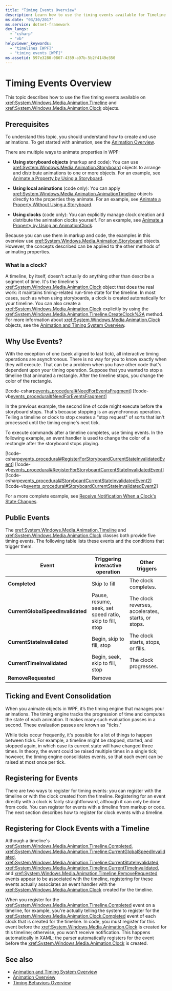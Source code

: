 ```yaml
---
title: "Timing Events Overview"
description: Learn how to use the timing events available for Timeline and Clock objects.
ms.date: "03/30/2017"
ms.service: dotnet-framework
dev_langs: 
  - "csharp"
  - "vb"
helpviewer_keywords: 
  - "timelines [WPF]"
  - "timing events [WPF]"
ms.assetid: 597e3280-0867-4359-a97b-5b2f4149e350
---
```

# Timing Events Overview

This topic describes how to use the five timing events available on <xref:System.Windows.Media.Animation.Timeline> and <xref:System.Windows.Media.Animation.Clock> objects.  
  
## Prerequisites  

 To understand this topic, you should understand how to create and use animations. To get started with animation, see the [Animation Overview](animation-overview.md).  
  
 There are multiple ways to animate properties in WPF:  
  
- **Using storyboard objects** (markup and code): You can use <xref:System.Windows.Media.Animation.Storyboard> objects to arrange and distribute animations to one or more objects. For an example, see [Animate a Property by Using a Storyboard](how-to-animate-a-property-by-using-a-storyboard.md).  
  
- **Using local animations** (code only): You can apply <xref:System.Windows.Media.Animation.AnimationTimeline> objects directly to the properties they animate. For an example, see [Animate a Property Without Using a Storyboard](how-to-animate-a-property-without-using-a-storyboard.md).  
  
- **Using clocks** (code only): You can explicitly manage clock creation and distribute the animation clocks yourself.  For an example, see [Animate a Property by Using an AnimationClock](how-to-animate-a-property-by-using-an-animationclock.md).  
  
 Because you can use them in markup and code, the examples in this overview use <xref:System.Windows.Media.Animation.Storyboard> objects. However, the concepts described can be applied to the other methods of animating properties.  
  
### What is a clock?  

 A timeline, by itself, doesn't actually do anything other than describe a segment of time. It's the timeline's <xref:System.Windows.Media.Animation.Clock> object that does the real work: it maintains timing-related run-time state for the timeline. In most cases, such as when using storyboards, a clock is created automatically for your timeline. You can also create a <xref:System.Windows.Media.Animation.Clock> explicitly by using the <xref:System.Windows.Media.Animation.Timeline.CreateClock%2A> method. For more information about <xref:System.Windows.Media.Animation.Clock> objects, see the [Animation and Timing System Overview](animation-and-timing-system-overview.md).  
  
## Why Use Events?  

 With the exception of one (seek aligned to last tick), all interactive timing operations are asynchronous. There is no way for you to know exactly when they will execute. That can be a problem when you have other code that's dependent upon your timing operation. Suppose that you wanted to stop a timeline that animated a rectangle. After the timeline stops, you change the color of the rectangle.  
  
 [!code-csharp[events_procedural#NeedForEventsFragment](~/samples/snippets/csharp/VS_Snippets_Wpf/events_procedural/CSharp/EventExample.cs#needforeventsfragment)]
 [!code-vb[events_procedural#NeedForEventsFragment](~/samples/snippets/visualbasic/VS_Snippets_Wpf/events_procedural/VisualBasic/EventExample.vb#needforeventsfragment)]  
  
 In the previous example, the second line of code might execute before the storyboard stops. That's because stopping is an asynchronous operation. Telling a timeline or clock to stop creates a "stop request" of sorts that isn't processed until the timing engine's next tick.  
  
 To execute commands after a timeline completes, use timing events. In the following example, an event handler is used to change the color of a rectangle after the storyboard stops playing.  
  
 [!code-csharp[events_procedural#RegisterForStoryboardCurrentStateInvalidatedEvent](~/samples/snippets/csharp/VS_Snippets_Wpf/events_procedural/CSharp/EventExample.cs#registerforstoryboardcurrentstateinvalidatedevent)]
 [!code-vb[events_procedural#RegisterForStoryboardCurrentStateInvalidatedEvent](~/samples/snippets/visualbasic/VS_Snippets_Wpf/events_procedural/VisualBasic/EventExample.vb#registerforstoryboardcurrentstateinvalidatedevent)]  
[!code-csharp[events_procedural#StoryboardCurrentStateInvalidatedEvent2](~/samples/snippets/csharp/VS_Snippets_Wpf/events_procedural/CSharp/EventExample.cs#storyboardcurrentstateinvalidatedevent2)]
[!code-vb[events_procedural#StoryboardCurrentStateInvalidatedEvent2](~/samples/snippets/visualbasic/VS_Snippets_Wpf/events_procedural/VisualBasic/EventExample.vb#storyboardcurrentstateinvalidatedevent2)]  
  
 For a more complete example, see [Receive Notification When a Clock's State Changes](how-to-receive-notification-when-clock-state-changes.md).  
  
## Public Events  

 The <xref:System.Windows.Media.Animation.Timeline> and <xref:System.Windows.Media.Animation.Clock> classes both provide five timing events. The following table lists these events and the conditions that trigger them.  
  
|Event|Triggering interactive operation|Other triggers|  
|-----------|--------------------------------------|--------------------|  
|**Completed**|Skip to fill|The clock completes.|  
|**CurrentGlobalSpeedInvalidated**|Pause, resume, seek, set speed ratio, skip to fill, stop|The clock reverses, accelerates, starts, or stops.|  
|**CurrentStateInvalidated**|Begin, skip to fill, stop|The clock starts, stops, or fills.|  
|**CurrentTimeInvalidated**|Begin, seek, skip to fill, stop|The clock progresses.|  
|**RemoveRequested**|Remove||  
  
## Ticking and Event Consolidation  

 When you animate objects in WPF, it’s the timing engine that manages your animations. The timing engine tracks the progression of time and computes the state of each animation. It makes many such evaluation passes in a second. These evaluation passes are known as "ticks."  
  
 While ticks occur frequently, it's possible for a lot of things to happen between ticks. For example, a timeline might be stopped, started, and stopped again, in which case its current state will have changed three times. In theory, the event could be raised multiple times in a single tick; however, the timing engine consolidates events, so that each event can be raised at most once per tick.  
  
## Registering for Events  

 There are two ways to register for timing events: you can register with the timeline or with the clock created from the timeline. Registering for an event directly with a clock is fairly straightforward, although it can only be done from code. You can register for events with a timeline from markup or code. The next section describes how to register for clock events with a timeline.  
  
<a name="registeringforclockeventswithatimeline"></a>

## Registering for Clock Events with a Timeline  

 Although a timeline's <xref:System.Windows.Media.Animation.Timeline.Completed>, <xref:System.Windows.Media.Animation.Timeline.CurrentGlobalSpeedInvalidated>, <xref:System.Windows.Media.Animation.Timeline.CurrentStateInvalidated>, <xref:System.Windows.Media.Animation.Timeline.CurrentTimeInvalidated>, and <xref:System.Windows.Media.Animation.Timeline.RemoveRequested> events appear to be associated with the timeline, registering for these events actually associates an event handler with the <xref:System.Windows.Media.Animation.Clock> created for the timeline.  
  
 When you register for the <xref:System.Windows.Media.Animation.Timeline.Completed> event on a timeline, for example, you're actually telling the system to register for the <xref:System.Windows.Media.Animation.Clock.Completed> event of each clock that is created for the timeline. In code, you must register for this event before the <xref:System.Windows.Media.Animation.Clock> is created for this timeline; otherwise, you won't receive notification. This happens automatically in XAML; the parser automatically registers for the event before the <xref:System.Windows.Media.Animation.Clock> is created.  
  
## See also

- [Animation and Timing System Overview](animation-and-timing-system-overview.md)
- [Animation Overview](animation-overview.md)
- [Timing Behaviors Overview](timing-behaviors-overview.md)
